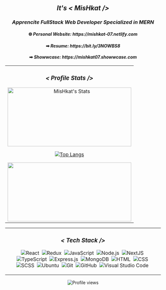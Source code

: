 <h2 align="center"><i><b>It's <  MisHkat  /></b></i></h2>
<h3 align="center"><i>Apprencite FullStack Web Developer Specialized in MERN</i></h3>

<div align="center">
 <h4>🌐 <i>Personal Website: https://mishkat-07.netlify.com</i> </h4>
<h4>➡ <i>Resume: https://bit.ly/3NOWBS8</i> </h4>
<h4>➡ <i>Showwcase: https://mishkat07.showwcase.com</i> </h4>
</div>

<div align="center">
            
  <table>
  <tr>
    <td >
<div align="center">
<h3 align="center"><i><  Profile Stats  /></i></h3>
            
<img height="190" width="400" src="https://mishkat07-mishkat07.vercel.app/api?username=MisHkat07&hide_border=true&show_icons=true&include_all_commits=true&theme=transparent" alt="MisHkat's Stats" />    

[![Top Langs](https://github-readme-stats.vercel.app/api/top-langs/?username=MisHkat07&hide_border=true&layout=compact&show_icons=true&theme=transparent&langs_count=10)](https://github.com/anuraghazra/github-readme-stats)

<img height="190" width="400" src="https://github-readme-stats.vercel.app/api/top-langs/?username=MisHkat07&hide_border=true&layout=compact&show_icons=true&theme=transparent&langs_count=10"/>
      
</div>
</td>
  </tr>
</table>
      
  <table>
  <tr >
    <td width="825">
      <h3 align="center"><i><  Tech Stack  /></i></h3>
<div align="center">

![React](https://img.shields.io/badge/-React-05122A?style=flat&logo=react)&nbsp;
![Redux](https://img.shields.io/badge/-Redux-05122A?style=flat&logo=redux)&nbsp;
![JavaScript](https://img.shields.io/badge/-JavaScript-05122A?style=flat&logo=javascript)&nbsp;
![Node.js](https://img.shields.io/badge/-Node.js-05122A?style=flat&logo=node.js)&nbsp;
![NextJS](https://img.shields.io/badge/-NextJS-05122A?style=flat&logo=next.js)&nbsp;
![TypeScript](https://img.shields.io/badge/-TypeScript-05122A?style=flat&logo=typescript)&nbsp;
![Express.js](https://img.shields.io/badge/-Express.js-05122A?style=flat&logo=express.js)&nbsp;
![MongoDB](https://img.shields.io/badge/-MongoDB-05122A?style=flat&logo=mongodb)&nbsp;
![HTML](https://img.shields.io/badge/-HTML-05122A?style=flat&logo=HTML5)&nbsp;
![CSS](https://img.shields.io/badge/-CSS-05122A?style=flat&logo=CSS3&logoColor=1572B6)&nbsp;
![SCSS](https://img.shields.io/badge/-SCSS-05122A?style=flat&logo=SASS&logoColor=1572B6)&nbsp;
![Ubuntu](https://img.shields.io/badge/-Ubuntu-05122A?style=flat&logo=ubuntu&logoColor=1572B6)&nbsp;
![Git](https://img.shields.io/badge/-Git-05122A?style=flat&logo=git)&nbsp;
![GitHub](https://img.shields.io/badge/-GitHub-05122A?style=flat&logo=github)&nbsp;
![Visual Studio Code](https://img.shields.io/badge/-Visual%20Studio%20Code-05122A?style=flat&logo=visual-studio-code&logoColor=007ACC)&nbsp; <br/>

</div>
    </td>
  </tr>
</table>
 
![Profile views](https://gpvc.arturio.dev/MisHkat07)
</div>
  

